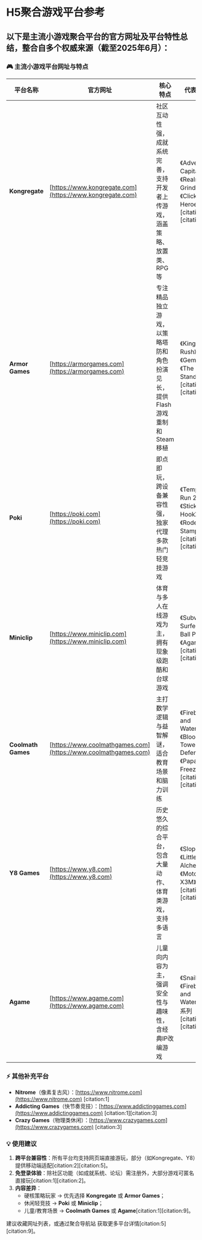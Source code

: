 # H5聚合游戏平台参考

## 以下是主流小游戏聚合平台的官方网址及平台特性总结，整合自多个权威来源（截至2025年6月）：

### 🎮 **主流小游戏平台网址与特点**
| **平台名称**       | **官方网址**                          | **核心特点**                                                                 | **代表游戏**                                                                 |
|--------------------|--------------------------------------|----------------------------------------------------------------------------|----------------------------------------------------------------------------|
| **Kongregate**     | [https://www.kongregate.com](https://www.kongregate.com) | 社区互动性强，成就系统完善，支持开发者上传游戏，涵盖策略、放置类、RPG等             | 《Adventure Capitalist》《Realm Grinder》《Clicker Heroes》[citation:1][citation:5] |
| **Armor Games**    | [https://armorgames.com](https://armorgames.com)       | 专注精品独立游戏，以策略塔防和角色扮演见长，提供Flash游戏重制和Steam移植            | 《Kingdom Rush》《GemCraft》《The Last Stand》[citation:1][citation:9]             |
| **Poki**           | [https://poki.com](https://poki.com)             | 即点即玩，跨设备兼容性强，独家代理多款热门轻竞技游戏                              | 《Temple Run 2》《Stickman Hook》《Rodeo Stampede》[citation:1][citation:2]       |
| **Miniclip**       | [https://www.miniclip.com](https://www.miniclip.com)     | 体育与多人在线游戏为主，拥有现象级跑酷和台球游戏                              | 《Subway Surfers》《8 Ball Pool》《Agar.io》[citation:1][citation:3]             |
| **Coolmath Games** | [https://www.coolmathgames.com](https://www.coolmathgames.com) | 主打数学逻辑与益智解谜，适合教育场景和脑力训练                                | 《Fireboy and Watergirl》《Bloons Tower Defense》《Papa's Freezeria》[citation:1][citation:3] |
| **Y8 Games**       | [https://www.y8.com](https://www.y8.com)             | 历史悠久的综合平台，包含大量动作、体育类游戏，支持多语言                        | 《Slope》《Little Alchemy》《Moto X3M》[citation:2][citation:3]                 |
| **Agame**          | [https://www.agame.com](https://www.agame.com)         | 儿童向内容为主，强调安全性与趣味性，含经典IP改编游戏                          | 《Snail Bob》《Fireboy and Watergirl》系列[citation:1][citation:2]             |

### ⚡ **其他补充平台**
- **Nitrome**（像素复古风）：[https://www.nitrome.com](https://www.nitrome.com) [citation:1]  
- **Addicting Games**（快节奏竞技）：[https://www.addictinggames.com](https://www.addictinggames.com) [citation:1][citation:3]  
- **Crazy Games**（物理类休闲）：[https://www.crazygames.com](https://www.crazygames.com) [citation:3]  

### 💡 **使用建议**
1. **跨平台兼容性**：所有平台均支持网页端直接游玩，部分（如Kongregate、Y8）提供移动端适配[citation:2][citation:5]。  
2. **免登录体验**：除社区功能（如成就系统、论坛）需注册外，大部分游戏可匿名直接玩[citation:1][citation:2]。  
3. **内容差异**：  
   - 硬核策略玩家 → 优先选择 **Kongregate** 或 **Armor Games**；  
   - 休闲轻竞技 → **Poki** 或 **Miniclip**；  
   - 儿童/教育场景 → **Coolmath Games** 或 **Agame**[citation:1][citation:9]。  

建议收藏网址列表，或通过聚合导航站 获取更多平台详情[citation:5][citation:9]。